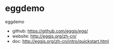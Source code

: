 # eggdemo
eggdemo

* github: https://github.com/eggjs/egg/
* website: http://eggjs.org/zh-cn/
* doc: http://eggjs.org/zh-cn/intro/quickstart.html
